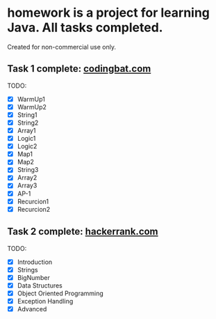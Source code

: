 # **homework** is a project for learning Java. All tasks completed.

Created for non-commercial use only. 

## Task 1 complete: [codingbat.com](http://codingbat.com/done?user=evgeniy.krysenko@yandex.ru&tag=4886278468)

TODO:
* [X] WarmUp1
* [X] WarmUp2
* [X] String1
* [X] String2
* [X] Array1
* [X] Logic1
* [X] Logic2
* [X] Map1
* [X] Map2
* [X] String3
* [X] Array2
* [X] Array3
* [X] AP-1
* [X] Recurcion1
* [X] Recurcion2

## Task 2 complete: [hackerrank.com](https://www.hackerrank.com/evgeniy_krysenko)
 
TODO:
* [X] Introduction
* [X] Strings
* [X] BigNumber
* [X] Data Structures
* [X] Object Oriented Programming 
* [X] Exception Handling
* [X] Advanced
